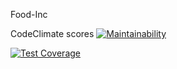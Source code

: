Food-Inc

CodeClimate scores
[![Maintainability](https://api.codeclimate.com/v1/badges/686624861fd4f1717a8c/maintainability)](https://codeclimate.com/github/Justin-Sherfey/Food_Project_Inc/maintainability)

[![Test Coverage](https://api.codeclimate.com/v1/badges/686624861fd4f1717a8c/test_coverage)](https://codeclimate.com/github/Justin-Sherfey/Food_Project_Inc/test_coverage)
